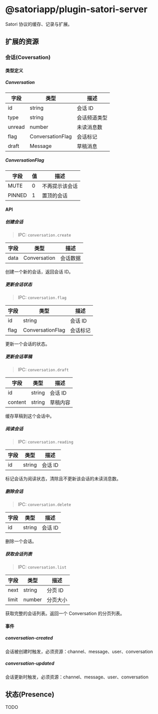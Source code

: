 # @satoriapp/plugin-satori-server

Satori 协议的缓存、记录与扩展。

## 扩展的资源

### 会话(Coversation)

#### 类型定义

##### Conversation

| 字段   | 类型             | 描述         |
| ------ | ---------------- | ------------ |
| id     | string           | 会话 ID      |
| type   | string           | 会话频道类型 |
| unread | number           | 未读消息数   |
| flag  | ConversationFlag | 会话标记     |
| draft  | Message          | 草稿消息     |

##### ConversationFlag

| 字段   | 值  | 描述           |
| ------ | --- | -------------- |
| MUTE   | 0   | 不再提示该会话 |
| PINNED | 1   | 置顶的会话     |

#### API

##### 创建会话
> IPC: `conversation.create`

| 字段 | 类型         | 描述     |
| ---- | ------------ | -------- |
| data | Conversation | 会话数据 |

创建一个新的会话，返回会话 ID。

##### 更新会话状态
> IPC: `conversation.flag`

| 字段 | 类型             | 描述     |
| ---- | ---------------- | -------- |
| id   | string           | 会话 ID  |
| flag | ConversationFlag | 会话标记 |

更新一个会话的状态。

##### 更新会话草稿
> IPC: `conversation.draft`

| 字段    | 类型   | 描述     |
| ------- | ------ | -------- |
| id      | string | 会话 ID  |
| content | string | 草稿内容 |

缓存草稿到这个会话中。

##### 阅读会话
> IPC: `conversation.reading`

| 字段 | 类型   | 描述     |
| ---- | ------ | ------- |
| id   | string | 会话 ID |

标记会话为阅读状态，清除且不更新该会话的未读消息数。

##### 删除会话
> IPC: `conversation.delete`

| 字段 | 类型   | 描述    |
| ---- | ------ | ------- |
| id   | string | 会话 ID |

删除一个会话。

##### 获取会话列表
> IPC: `conversation.list`

| 字段 | 类型   | 描述    |
| ---- | ------ | ------- |
| next | string | 分页 ID |
| limit | number | 分页大小 |

获取完整的会话列表。返回一个 Conversation 的分页列表。

#### 事件

##### conversation-created

会话被创建时触发，必须资源：channel、message、user、conversation

##### conversation-updated

会话更新时触发，必须资源：channel、message、user、conversation

## 状态(Presence)

TODO
